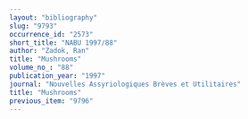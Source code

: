 ```yaml
---
layout: "bibliography"
slug: "9793"
occurrence_id: "2573"
short_title: "NABU 1997/88"
author: "Zadok, Ran"
title: "Mushrooms"
volume_no_: "88"
publication_year: "1997"
journal: "Nouvelles Assyriologiques Brèves et Utilitaires"
title: "Mushrooms"
previous_item: "9796"
---
```

